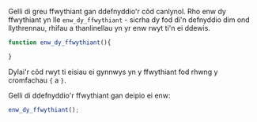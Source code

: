 Gelli di greu ffwythiant gan ddefnyddio'r côd canlynol. Rho enw dy ffwythiant yn lle `enw_dy_ffwythiant` - sicrha dy fod di'n defnyddio dim ond llythrennau, rhifau a thanlinellau yn yr enw rwyt ti'n ei ddewis.

```javascript
function enw_dy_ffwythiant(){

}
```

Dylai'r côd rwyt ti eisiau ei gynnwys yn y ffwythiant fod rhwng y cromfachau `{` a `}`.

Gelli di ddefnyddio'r ffwythiant gan deipio ei enw:

```javascript
enw_dy_ffwythiant();
```